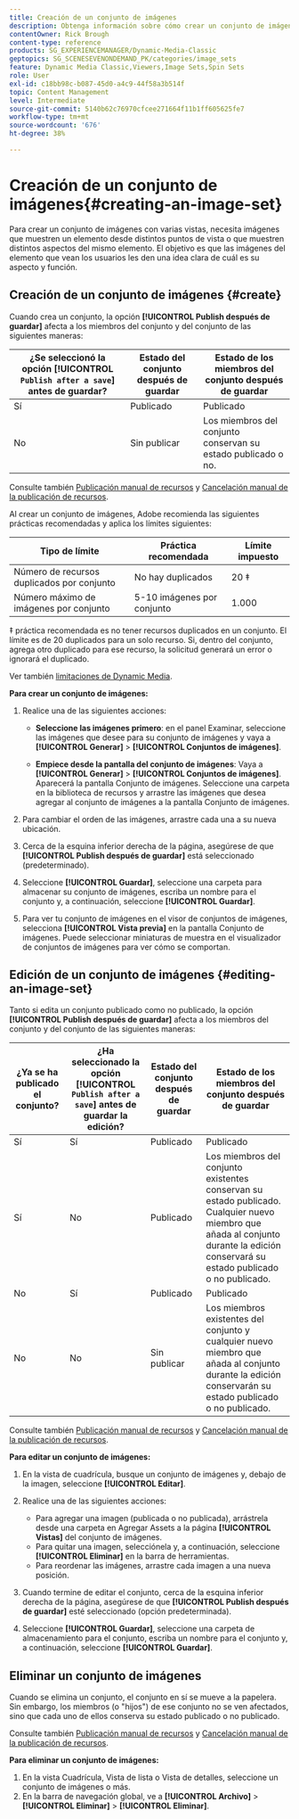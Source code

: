 ```yaml
---
title: Creación de un conjunto de imágenes
description: Obtenga información sobre cómo crear un conjunto de imágenes en Adobe Dynamic Media Classic.
contentOwner: Rick Brough
content-type: reference
products: SG_EXPERIENCEMANAGER/Dynamic-Media-Classic
geptopics: SG_SCENESEVENONDEMAND_PK/categories/image_sets
feature: Dynamic Media Classic,Viewers,Image Sets,Spin Sets
role: User
exl-id: c18bb98c-b087-45d0-a4c9-44f58a3b514f
topic: Content Management
level: Intermediate
source-git-commit: 5140b62c76970cfcee271664f11b1ff605625fe7
workflow-type: tm+mt
source-wordcount: '676'
ht-degree: 38%

---
```


# Creación de un conjunto de imágenes{#creating-an-image-set}

Para crear un conjunto de imágenes con varias vistas, necesita imágenes que muestren un elemento desde distintos puntos de vista o que muestren distintos aspectos del mismo elemento. El objetivo es que las imágenes del elemento que vean los usuarios les den una idea clara de cuál es su aspecto y función.

## Creación de un conjunto de imágenes {#create}

Cuando crea un conjunto, la opción **[!UICONTROL Publish después de guardar]** afecta a los miembros del conjunto y del conjunto de las siguientes maneras:

| ¿Se seleccionó la opción **[!UICONTROL `Publish after a save`]** antes de guardar? | Estado del conjunto después de guardar | Estado de los miembros del conjunto después de guardar |
| --- | --- | --- |
| Sí | Publicado | Publicado |
| No | Sin publicar | Los miembros del conjunto conservan su estado publicado o no. |

Consulte también [Publicación manual de recursos](publishing-files.md#manually_publishing_assets) y [Cancelación manual de la publicación de recursos](publishing-files.md#manually_unpublishing_assets).

Al crear un conjunto de imágenes, Adobe recomienda las siguientes prácticas recomendadas y aplica los límites siguientes:

| Tipo de límite | Práctica recomendada | Límite impuesto |
| --- | --- | --- |
| Número de recursos duplicados por conjunto | No hay duplicados | 20 ‡ |
| Número máximo de imágenes por conjunto | 5-10 imágenes por conjunto | 1.000 |

‡ práctica recomendada es no tener recursos duplicados en un conjunto. El límite es de 20 duplicados para un solo recurso. Si, dentro del conjunto, agrega otro duplicado para ese recurso, la solicitud generará un error o ignorará el duplicado.

Ver también [limitaciones de Dynamic Media](/help/using/limitations.md).

**Para crear un conjunto de imágenes:**

1. Realice una de las siguientes acciones:

   * **Seleccione las imágenes primero**: en el panel Examinar, seleccione las imágenes que desee para su conjunto de imágenes y vaya a **[!UICONTROL Generar]** > **[!UICONTROL Conjuntos de imágenes]**.

   * **Empiece desde la pantalla del conjunto de imágenes**: Vaya a **[!UICONTROL Generar]** > **[!UICONTROL Conjuntos de imágenes]**. Aparecerá la pantalla Conjunto de imágenes. Seleccione una carpeta en la biblioteca de recursos y arrastre las imágenes que desea agregar al conjunto de imágenes a la pantalla Conjunto de imágenes.

1. Para cambiar el orden de las imágenes, arrastre cada una a su nueva ubicación.
1. Cerca de la esquina inferior derecha de la página, asegúrese de que **[!UICONTROL Publish después de guardar]** está seleccionado (predeterminado).
1. Seleccione **[!UICONTROL Guardar]**, seleccione una carpeta para almacenar su conjunto de imágenes, escriba un nombre para el conjunto y, a continuación, seleccione **[!UICONTROL Guardar]**.
1. Para ver tu conjunto de imágenes en el visor de conjuntos de imágenes, selecciona **[!UICONTROL Vista previa]** en la pantalla Conjunto de imágenes. Puede seleccionar miniaturas de muestra en el visualizador de conjuntos de imágenes para ver cómo se comportan.

## Edición de un conjunto de imágenes {#editing-an-image-set}

Tanto si edita un conjunto publicado como no publicado, la opción **[!UICONTROL Publish después de guardar]** afecta a los miembros del conjunto y del conjunto de las siguientes maneras:

| ¿Ya se ha publicado el conjunto? | ¿Ha seleccionado la opción **[!UICONTROL `Publish after a save`]** antes de guardar la edición? | Estado del conjunto después de guardar | Estado de los miembros del conjunto después de guardar |
| --- | --- | --- | --- |
| Sí | Sí | Publicado | Publicado |
| Sí | No | Publicado | Los miembros del conjunto existentes conservan su estado publicado. Cualquier nuevo miembro que añada al conjunto durante la edición conservará su estado publicado o no publicado. |
| No | Sí | Publicado | Publicado |
| No | No | Sin publicar | Los miembros existentes del conjunto y cualquier nuevo miembro que añada al conjunto durante la edición conservarán su estado publicado o no publicado. |

Consulte también [Publicación manual de recursos](publishing-files.md#manually_publishing_assets) y [Cancelación manual de la publicación de recursos](publishing-files.md#manually_unpublishing_assets).

**Para editar un conjunto de imágenes:**

1. En la vista de cuadrícula, busque un conjunto de imágenes y, debajo de la imagen, seleccione **[!UICONTROL Editar]**.
1. Realice una de las siguientes acciones:

   * Para agregar una imagen (publicada o no publicada), arrástrela desde una carpeta en Agregar Assets a la página **[!UICONTROL Vistas]** del conjunto de imágenes.
   * Para quitar una imagen, selecciónela y, a continuación, seleccione **[!UICONTROL Eliminar]** en la barra de herramientas.
   * Para reordenar las imágenes, arrastre cada imagen a una nueva posición.

1. Cuando termine de editar el conjunto, cerca de la esquina inferior derecha de la página, asegúrese de que **[!UICONTROL Publish después de guardar]** esté seleccionado (opción predeterminada).
1. Seleccione **[!UICONTROL Guardar]**, seleccione una carpeta de almacenamiento para el conjunto, escriba un nombre para el conjunto y, a continuación, seleccione **[!UICONTROL Guardar]**.

## Eliminar un conjunto de imágenes

Cuando se elimina un conjunto, el conjunto en sí se mueve a la papelera. Sin embargo, los miembros (o &quot;hijos&quot;) de ese conjunto no se ven afectados, sino que cada uno de ellos conserva su estado publicado o no publicado.

Consulte también [Publicación manual de recursos](publishing-files.md#manually_publishing_assets) y [Cancelación manual de la publicación de recursos](publishing-files.md#manually_unpublishing_assets).

**Para eliminar un conjunto de imágenes:**

1. En la vista Cuadrícula, Vista de lista o Vista de detalles, seleccione un conjunto de imágenes o más.
1. En la barra de navegación global, ve a **[!UICONTROL Archivo]** > **[!UICONTROL Eliminar]** > **[!UICONTROL Eliminar]**.
